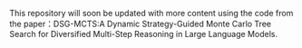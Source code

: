 This repository will soon be updated with more content using the code from the paper：DSG-MCTS:A Dynamic Strategy-Guided Monte Carlo Tree  Search for Diversified Multi-Step Reasoning in Large Language Models.
